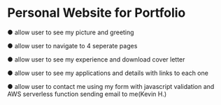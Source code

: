# Personal Website for Portfolio

● allow user to see my picture and greeting 

● allow user to navigate to 4 seperate pages

● allow user to see my experience and download cover letter

● allow user to see my applications and details with links to each one

● allow user to contact me using my form with javascript validation and AWS serverless function sending email to me(Kevin H.)

